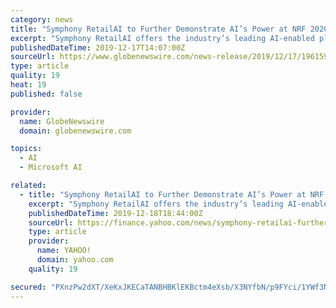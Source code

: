 ```yaml
---
category: news
title: "Symphony RetailAI to Further Demonstrate AI’s Power at NRF 2020"
excerpt: "Symphony RetailAI offers the industry’s leading AI-enabled platform accompanied by a suite of customer-centric solutions ... 25 global grocery retailers and 25 of the top 25 global CPG manufacturers – all through the Microsoft Azure Cloud. Symphony RetailAI is a SymphonyAI company."
publishedDateTime: 2019-12-17T14:07:00Z
sourceUrl: https://www.globenewswire.com/news-release/2019/12/17/1961598/0/en/Symphony-RetailAI-to-Further-Demonstrate-AI-s-Power-at-NRF-2020.html
type: article
quality: 19
heat: 19
published: false

provider:
  name: GlobeNewswire
  domain: globenewswire.com

topics:
  - AI
  - Microsoft AI

related:
  - title: "Symphony RetailAI to Further Demonstrate AI’s Power at NRF 2020"
    excerpt: "Symphony RetailAI offers the industry’s leading AI-enabled platform accompanied by a suite of customer-centric solutions ... 25 global grocery retailers and 25 of the top 25 global CPG manufacturers – all through the Microsoft Azure Cloud. Symphony RetailAI is a SymphonyAI company."
    publishedDateTime: 2019-12-18T18:44:00Z
    sourceUrl: https://finance.yahoo.com/news/symphony-retailai-further-demonstrate-ai-140010196.html
    type: article
    provider:
      name: YAHOO!
      domain: yahoo.com
    quality: 19

secured: "PXnzPw2dXT/XeKxJKECaTANBHBKlEKBctm4eXsb/X3NYfbN/p9FYci/1YWf3NGRUJw4QOGFps62GyeyM8RmLbRhk2ygxewFH46wNM9xZPZSpxwBhmebtf0IsgkWEEiYW6uEkjpcGVJOERdpb6fJdQav0LJuEe6bsQpccRsrsZDXPRgxJTQC6dIqN+NWRlml4ZAbjMbn0jsMhn6tTph8SsVGmqaCYZcZJXBIr6GCh9OaCrDP4HWammxRc33ljLDlkpZcsLxv0lBrNRlZZTrmlpA==;j4BCEXjDhA/DLtmZWZszIA=="
---
```


